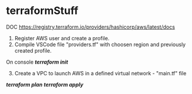 # terraformStuff

DOC
https://registry.terraform.io/providers/hashicorp/aws/latest/docs

1) Register AWS user and create a profile.
2) Compile VSCode file "providers.tf" with choosen region and previously created profile.

On console
***terraform init***

3) Create a VPC to launch AWS in a defined virtual network - "main.tf" file

***terraform plan***
***terraform apply***
